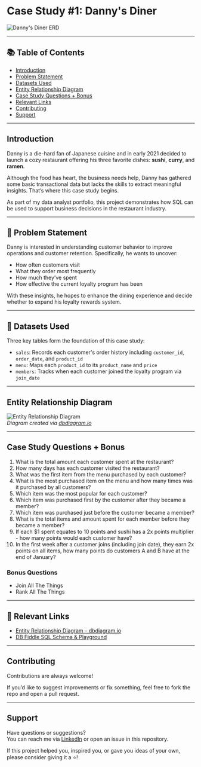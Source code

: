 # Case Study #1: Danny's Diner

![Danny's Diner ERD](https://github.com/user-attachments/assets/c1e2b31b-fbdb-4ccb-873f-2ee98b77743f) <!-- replace with your actual ERD image path if using -->

---

## 📚 Table of Contents

- [Introduction](#introduction)
- [Problem Statement](#-problem-statement)
- [Datasets Used](#-datasets-used)
- [Entity Relationship Diagram](#entity-relationship-diagram)
- [Case Study Questions + Bonus](#case-study-questions--bonus)
- [Relevant Links](#-relevant-links)
- [Contributing](#contributing)
- [Support](#support)

---

## Introduction

Danny is a die-hard fan of Japanese cuisine and in early 2021 decided to launch a cozy restaurant offering his three favorite dishes: **sushi**, **curry**, and **ramen**.

Although the food has heart, the business needs help, Danny has gathered some basic transactional data but lacks the skills to extract meaningful insights. That’s where this case study begins.

As part of my data analyst portfolio, this project demonstrates how SQL can be used to support business decisions in the restaurant industry.

---

## 🎯 Problem Statement

Danny is interested in understanding customer behavior to improve operations and customer retention. Specifically, he wants to uncover:

- How often customers visit
- What they order most frequently
- How much they’ve spent
- How effective the current loyalty program has been

With these insights, he hopes to enhance the dining experience and decide whether to expand his loyalty rewards system.

---

## 🧾 Datasets Used

Three key tables form the foundation of this case study:

- `sales`: Records each customer's order history including `customer_id`, `order_date`, and `product_id`
- `menu`: Maps each `product_id` to its `product_name` and `price`
- `members`: Tracks when each customer joined the loyalty program via `join_date`

---

## Entity Relationship Diagram

![Entity Relationship Diagram](https://github.com/user-attachments/assets/c621b967-ad68-43a3-a99b-d77699a195ae)  
*Diagram created via [dbdiagram.io](https://dbdiagram.io)*

---

## Case Study Questions + Bonus

1. What is the total amount each customer spent at the restaurant?  
2. How many days has each customer visited the restaurant?  
3. What was the first item from the menu purchased by each customer?  
4. What is the most purchased item on the menu and how many times was it purchased by all customers?  
5. Which item was the most popular for each customer?  
6. Which item was purchased first by the customer after they became a member?  
7. Which item was purchased just before the customer became a member?  
8. What is the total items and amount spent for each member before they became a member?  
9. If each $1 spent equates to 10 points and sushi has a 2x points multiplier - how many points would each customer have?  
10. In the first week after a customer joins (including join date), they earn 2x points on all items, how many points do customers A and B have at the end of January?

### Bonus Questions

- Join All The Things  
- Rank All The Things

---

## 🔗 Relevant Links

- [Entity Relationship Diagram – dbdiagram.io]((https://dbdiagram.io/d/Dannys-Diner-608d07e4b29a09603d12edbd?utm_source=dbdiagram_embed&utm_medium=bottom_open))
- [DB Fiddle SQL Schema & Playground](https://www.db-fiddle.com)

---

## Contributing

Contributions are always welcome!

If you’d like to suggest improvements or fix something, feel free to fork the repo and open a pull request.

---

## Support

Have questions or suggestions?  
You can reach me via [LinkedIn](https://linkedin.com/in/YOUR-NAME-HERE) or open an issue in this repository.

If this project helped you, inspired you, or gave you ideas of your own, please consider giving it a ⭐!
